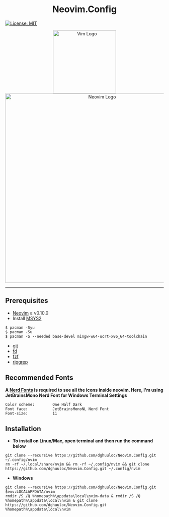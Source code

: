# <div align="center">Neovim.Config</div>
[![License: MIT](https://img.shields.io/badge/License-MIT-yellow.svg)](https://opensource.org/licenses/MIT)
<p align="center">
  <img width="200" src="https://upload.wikimedia.org/wikipedia/commons/thumb/9/9f/Vimlogo.svg/1200px-Vimlogo.svg.png" alt="Vim Logo">
   <img width="600" src="https://upload.wikimedia.org/wikipedia/commons/thumb/4/4f/Neovim-logo.svg/1200px-Neovim-logo.svg.png" alt="Neovim Logo">
</p>

---
## Prerequisites
- [Neovim](https://github.com/neovim/neovim) ≥ v0.10.0
- Install [MSYS2](https://www.msys2.org/)
```shell
$ pacman -Syu
$ pacman -Su
$ pacman -S --needed base-devel mingw-w64-ucrt-x86_64-toolchain
```
- [git](https://git-scm.com/)
- [fd](https://github.com/sharkdp/fd)
- [fzf](https://github.com/junegunn/fzf)
- [ripgrep](https://github.com/BurntSushi/ripgrep)

## Recommended Fonts
__A [Nerd Fonts](https://www.nerdfonts.com/font-downloads) is required to see all the icons inside neovim. Here, I'm using JetBrainsMono Nerd Font for Windows Terminal Settings__
```
Color scheme:        One Half Dark
Font face:           JetBrainsMonoNL Nerd Font
Font-size:           11
```
## Installation 
- __To install on Linux/Mac, open terminal and then run the command below__
```shell
git clone --recursive https://github.com/dghuuloc/Neovim.Config.git ~/.config/nvim
rm -rf ~/.local/share/nvim && rm -rf ~/.config/nvim && git clone https://github.com/dghuuloc/Neovim.Config.git ~/.config/nvim
```
- __Windows__
```shell
git clone --recursive https://github.com/dghuuloc/Neovim.Config.git $env:LOCALAPPDATA/nvim
rmdir /S /Q %homepath%\appdata\local\nvim-data & rmdir /S /Q %homepath%\appdata\local\nvim & git clone https://github.com/dghuuloc/Neovim.Config.git %homepath%\appdata\local\nvim
```

